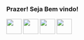 ### Prazer! Seja Bem vindo!
<div style="display: inline_block">
  <img align="center" src="https://cdn.jsdelivr.net/gh/devicons/devicon/icons/python/python-original.svg" width=40/>
  <img align="center" src="https://cdn.jsdelivr.net/gh/devicons/devicon/icons/mysql/mysql-original-wordmark.svg" width=40 />
  <img align="center" src="https://cdn.jsdelivr.net/gh/devicons/devicon/icons/vscode/vscode-original.svg" width=40 />
  <img align="center" src="https://cdn.jsdelivr.net/gh/devicons/devicon/icons/git/git-original.svg" width=40 />
</div>
